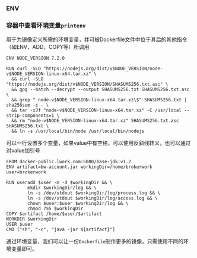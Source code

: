 ### **ENV**
### 容器中查看环境变量`printenv`
用于为镜像定义所需的环境变量，并可被Dockerfile文件中位于其后的其他指令（如ENV，ADD，COPY等）所调用
```
ENV NODE_VERSION 7.2.0

RUN curl -SLO "https://nodejs.org/dist/v$NODE_VERSION/node-v$NODE_VERSION-linux-x64.tar.xz" \
  && curl -SLO "https://nodejs.org/dist/v$NODE_VERSION/SHASUMS256.txt.asc" \
  && gpg --batch --decrypt --output SHASUMS256.txt SHASUMS256.txt.asc \
  && grep " node-v$NODE_VERSION-linux-x64.tar.xz\$" SHASUMS256.txt | sha256sum -c - \
  && tar -xJf "node-v$NODE_VERSION-linux-x64.tar.xz" -C /usr/local --strip-components=1 \
  && rm "node-v$NODE_VERSION-linux-x64.tar.xz" SHASUMS256.txt.asc SHASUMS256.txt \
  && ln -s /usr/local/bin/node /usr/local/bin/nodejs
```
可以一行设置多个变量，如果value中有空格，可以使用反斜线转义，也可以通过对value加引号
```
FROM docker-public.lwork.com:5000/base-jdk:v1.2
ENV artifact=bw-account.jar workingDir=/home/brokerwork user=brokerwork

RUN useradd $user -m -d $workingDir && \
        mkdir $workingDir/log && \
        ln -s /dev/stdout $workingDir/log/process.log && \
        ln -s /dev/stdout $workingDir/log/access.log && \
        chown $user:$user $workingDir/log && \
        chmod 755 $workingDir
COPY $artifact /home/$user/$artifact
WORKDIR $workingDir
USER $user
CMD ["sh", "-c", "java -jar ${artifact}"]

```
通过环境变量，我们可以让一份`Dockerfile`制作更多的镜像，只需使用不同的环境变量即可。